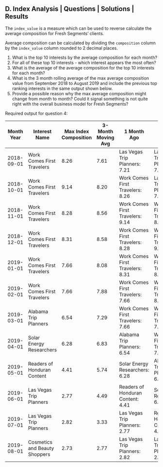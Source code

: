 ## D. Index Analysis | Questions | Solutions | Results

The `index_value` is a measure which can be used to reverse calculate the average composition for Fresh Segments’ clients.

Average composition can be calculated by dividing the `composition` column by the `index_value` column rounded to 2 decimal places.

1. What is the top 10 interests by the average composition for each month?
2. For all of these top 10 interests - which interest appears the most often?
3. What is the average of the average composition for the top 10 interests for each month?
4. What is the 3 month rolling average of the max average composition value from September 2018 to August 2019 and include the previous top ranking interests in the same output shown below.
5. Provide a possible reason why the max average composition might change from month to month? Could it signal something is not quite right with the overall business model for Fresh Segments?

Required output for question 4:

| Month Year | Interest Name                   | Max Index Composition | 3-Month Moving Avg | 1 Month Ago                                     | 2 Months Ago                                    |
|------------|---------------------------------|-----------------------|--------------------|-------------------------------------------------|-------------------------------------------------|
| 2018-09-01 | Work Comes First Travelers      | 8.26                  | 7.61               | Las Vegas Trip Planners: 7.21                   | Las Vegas Trip Planners: 7.36                   |
| 2018-10-01 | Work Comes First Travelers      | 9.14                  | 8.20               | Work Comes First Travelers: 8.26                | Las Vegas Trip Planners: 7.21                   |
| 2018-11-01 | Work Comes First Travelers      | 8.28                  | 8.56               | Work Comes First Travelers: 9.14                | Work Comes First Travelers: 8.26                |
| 2018-12-01 | Work Comes First Travelers      | 8.31                  | 8.58               | Work Comes First Travelers: 8.28                | Work Comes First Travelers: 9.14                |
| 2019-01-01 | Work Comes First Travelers      | 7.66                  | 8.08               | Work Comes First Travelers: 8.31                | Work Comes First Travelers: 8.28                |
| 2019-02-01 | Work Comes First Travelers      | 7.66                  | 7.88               | Work Comes First Travelers: 7.66                | Work Comes First Travelers: 8.31                |
| 2019-03-01 | Alabama Trip Planners           | 6.54                  | 7.29               | Work Comes First Travelers: 7.66                | Work Comes First Travelers: 7.66                |
| 2019-04-01 | Solar Energy Researchers        | 6.28                  | 6.83               | Alabama Trip Planners: 6.54                     | Work Comes First Travelers: 7.66                |
| 2019-05-01 | Readers of Honduran Content     | 4.41                  | 5.74               | Solar Energy Researchers: 6.28                  | Alabama Trip Planners: 6.54                     |
| 2019-06-01 | Las Vegas Trip Planners         | 2.77                  | 4.49               | Readers of Honduran Content: 4.41                | Solar Energy Researchers: 6.28                  |
| 2019-07-01 | Las Vegas Trip Planners         | 2.82                  | 3.33               | Las Vegas Trip Planners: 2.77                   | Readers of Honduran Content: 4.41               |
| 2019-08-01 | Cosmetics and Beauty Shoppers   | 2.73                  | 2.77               | Las Vegas Trip Planners: 2.82                   | Las Vegas Trip Planners: 2.77                   |

